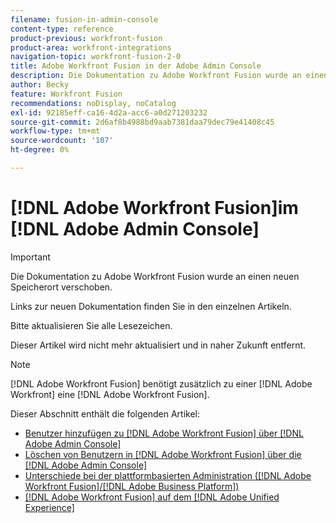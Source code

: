 ```yaml
---
filename: fusion-in-admin-console
content-type: reference
product-previous: workfront-fusion
product-area: workfront-integrations
navigation-topic: workfront-fusion-2-0
title: Adobe Workfront Fusion in der Adobe Admin Console
description: Die Dokumentation zu Adobe Workfront Fusion wurde an einen neuen Speicherort verschoben. Dieser Artikel ist veraltet, enthält jedoch einen Link zum neuen Artikel, der diese Funktion behandelt.
author: Becky
feature: Workfront Fusion
recommendations: noDisplay, noCatalog
exl-id: 92185eff-ca16-4d2a-acc6-a0d271203232
source-git-commit: 2d6af8b4988bd9aab7381daa79dec79e41408c45
workflow-type: tm+mt
source-wordcount: '107'
ht-degree: 0%

---
```


# [!DNL Adobe Workfront Fusion]im [!DNL Adobe Admin Console]

>[!IMPORTANT]
>
>Die Dokumentation zu Adobe Workfront Fusion wurde an einen neuen Speicherort verschoben.
>
>Links zur neuen Dokumentation finden Sie in den einzelnen Artikeln.
>
>Bitte aktualisieren Sie alle Lesezeichen.
>
>Dieser Artikel wird nicht mehr aktualisiert und in naher Zukunft entfernt.

>[!NOTE]
>
>[!DNL Adobe Workfront Fusion] benötigt zusätzlich zu einer [!DNL Adobe Workfront] eine [!DNL Adobe Workfront Fusion].

Dieser Abschnitt enthält die folgenden Artikel:

* [Benutzer hinzufügen zu [!DNL Adobe Workfront Fusion]  über [!DNL Adobe Admin Console]](../../workfront-fusion/fusion-in-admin-console/add-fusion-users-admin-console.md)
* [Löschen von Benutzern in [!DNL Adobe Workfront Fusion] über die [!DNL Adobe Admin Console]](../../workfront-fusion/fusion-in-admin-console/delete-fusion-users-admin-console.md)
* [Unterschiede bei der plattformbasierten Administration ([!DNL Adobe Workfront Fusion]/[!DNL Adobe Business Platform])](../../workfront-fusion/fusion-in-admin-console/fusion-adobe-admin-console.md)
* [[!DNL Adobe Workfront Fusion] auf dem [!DNL Adobe Unified Experience]](../fusion-in-admin-console/fusion-unified-experience.md)
